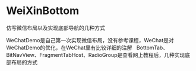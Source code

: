 # WeiXinBottom
仿写微信布局以及实现底部导航的几种方式

WeChatDemo是自己第一次实现微信布局，没有参考课程，WeChat是对WeChatDemo的优化，在WeChat里有比较详细的注解
 
BottomTab、BitNavView、FragmentTabHost、RadioGroup是查看网上教程后，几种实现底部布局的方式

